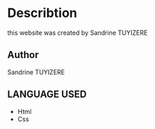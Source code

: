  # Describtion 
 this website was created by Sandrine TUYIZERE 
 
 ## Author
 Sandrine TUYIZERE
 
 ## LANGUAGE USED
 * Html
 * Css
